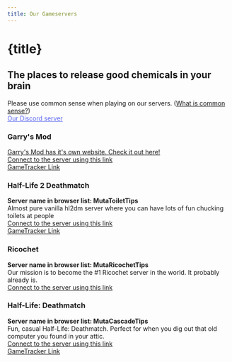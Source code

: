 ```yaml
---
title: Our Gameservers
---
```

# {title}
## The places to release good chemicals in your brain

<div class="centreofattention">
    Please use common sense when playing on our servers. (<a href="https://www.google.com/search?q=i%27m%20stupid%20and%20i%20dont%20know%20what%20common%20sense%20is%20so%20i%20have%20to%20google%20it" target="_blank">What is common sense?</a>)
    <br>
    <a href="https://discord.gg/26EG7fFtfS" style="color: #5865F2">Our Discord server</a>
</div>
<div class="card">
    <div id="gmod">
        <h3 class="gameserversCardTitle"> Garry's Mod </h3>
        <a href="https://gmod.projectsegfau.lt">Garry's Mod has it's own website. Check it out here!</a>
        <br>
        <a href="steam://connect/gmodsrv.projectsegfau.lt">Connect to the server using this link</a>
        <br>
        <a href="https://www.gametracker.com/server_info/176.174.120.242:27015/" target="_blank">GameTracker Link</a>
    </div>
    <div id="hl2dm">
        <h3 class="gameserversCardTitle"> Half-Life 2 Deathmatch </h3>
        <b>Server name in browser list: MutaToiletTips</b>
        <br>
        Almost pure vanilla hl2dm server where you can have lots of fun chucking toilets at people
        <br>
        <a href="steam://connect/176.174.120.242:27017">Connect to the server using this link</a>
        <br>
        <a href="https://www.gametracker.com/server_info/176.174.120.242:27017/" target="_blank">GameTracker Link</a>
    </div>
    <div id="ricochet">
        <h3 class="gameserversCardTitle"> Ricochet </h3>
        <b>Server name in browser list: MutaRicochetTips</b>
        <br>
        Our mission is to become the #1 Ricochet server in the world. It probably already is.
        <br>
        <a href="steam://connect/176.174.120.242:27016">Connect to the server using this link</a>
        <br>
    </div>
    <div id="hldm">
        <h3 class="gameserversCardTitle"> Half-Life: Deathmatch </h3>
        <b>Server name in browser list: MutaCascadeTips</b>
        <br>
        Fun, casual Half-Life: Deathmatch. Perfect for when you dig out that old computer you found in your attic.
        <br>
        <a href="steam://connect/176.174.120.242:27018">Connect to the server using this link</a>
        <br>
        <a href="https://www.gametracker.com/server_info/176.174.120.242:27018/" target="_blank">GameTracker Link</a>
    </div>
</div>
